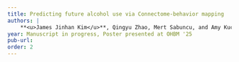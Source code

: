 ```yaml
---
title: Predicting future alcohol use via Connectome-behavior mapping
authors: |
    **<u>James Jinhan Kim</u>**, Qingyu Zhao, Mert Sabuncu, and Amy Kuceyeski
year: Manuscript in progress, Poster presented at OHBM '25
pub-url: 
order: 2
---
```

